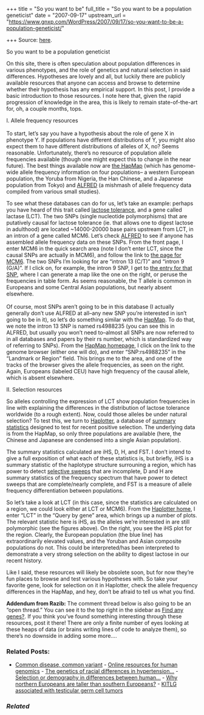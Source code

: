 +++
title = "So you want to be"
full_title = "So you want to be a population geneticist"
date = "2007-09-17"
upstream_url = "https://www.gnxp.com/WordPress/2007/09/17/so-you-want-to-be-a-population-geneticist/"

+++
Source: [here](https://www.gnxp.com/WordPress/2007/09/17/so-you-want-to-be-a-population-geneticist/).

So you want to be a population geneticist

On this site, there is often speculation about population differences in various phenotypes, and the role of genetics and natural selection in said differences. Hypotheses are lovely and all, but luckily there are publicly available resources that anyone can access and browse to determine whether their hypothesis has any empirical support. In this post, I provide a basic introduction to those resources. I note here that, given the rapid progression of knowledge in the area, this is likely to remain state-of-the-art for, oh, a couple months, tops.

I. Allele frequency resources  
[](https://www.gnxp.com/blog/uploaded_images/mcm6-716243.jpg)  
To start, let’s say you have a hypothesis about the role of gene X in phenotype Y. If populations have different distributions of Y, you might also expect them to have different distributions of alleles of X, no? Seems reasonable. Unfortunately, there’s no resource of population allele frequencies available (though one might expect this to change in the near future). The best things available now are [the HapMap](http://hapmap.org/) (which has genome-wide allele frequency information on four populations– a western European population, the Yoruba from Nigeria, the Han Chinese, and a Japanese population from Tokyo) and [ALFRED](http://alfred.med.yale.edu/alfred/index.asp) (a mishmash of allele frequency data compiled from various small studies).

To see what these databases can do for us, let’s take an example: perhaps you have heard of this trait called [lactose tolerance](https://en.wikipedia.org/wiki/Lactose_intolerance), and a gene called lactase (LCT). The two SNPs (single nucleotide polymorphisms) that are putatively causal for lactose tolerance (ie. that allows one to digest lactose in adulthood) are located \~14000-20000 base pairs upstream from LCT, in an intron of a gene called MCM6. Let’s check [ALFRED](http://alfred.med.yale.edu/alfred/index.asp) to see if anyone has assembled allele frequency data on these SNPs. From the front page, I enter MCM6 in the quick search area (note I don’t enter LCT, since the causal SNPs are actually in MCM6), and follow the link to [the page for MCM6](http://alfred.med.yale.edu/alfred/recordinfo.asp?condition=loci.locus_uid=%27LO000912M). The two SNPs I’m looking for are “intron 13 (C/T)” and “intron 9 (G/A)”. If I click on, for example, the intron 9 SNP, I get to [the entry for that SNP](http://alfred.med.yale.edu/alfred/recordinfo.asp?condition=sites.site_uid=%27SI001785V), where I can generate a map like the one on the right, or peruse the frequencies in table form. As seems reasonable, the T allele is common in Europeans and some Central Asian populations, but nearly absent elsewhere.  
[](https://www.gnxp.com/blog/uploaded_images/hapmap-778491.png)  
Of course, most SNPs aren’t going to be in this database (I actually generally don’t use ALFRED at all–any new SNP you’re interested in isn’t going to be in it), so let’s do something similar with the [HapMap](http://hapmap.org/). To do that, we note the intron 13 SNP is named rs4988235 (you can see this in ALFRED, but usually you won’t need to–almost all SNPs are now referred to in all databases and papers by their rs number, which is standardized way of referring to SNPs). From the [HapMap homepage](http://www.hapmap.org/), I click on the link to the genome browser (either one will do), and enter “SNP:rs4988235” in the “Landmark or Region” field. This brings me to the area, and one of the tracks of the browser gives the allele frequencies, as seen on the right. Again, Europeans (labeled CEU) have high frequency of the causal allele, which is absent elsewhere.

II\. Selection resources  
[](https://www.gnxp.com/blog/uploaded_images/haplotter-768981.gif)

So alleles controlling the expression of LCT show population frequencies in line with explaining the differences in the distribution of lactose tolerance worldwide (to a rough extent). Now, could those alleles be under natural selection? To test this, we turn to [Haplotter](http://hg-wen.uchicago.edu/selection/haplotter.htm), a database of [summary statistics](https://en.wikipedia.org/wiki/Summary_statistics) designed to test for recent positive selection. The underlying data is from the HapMap, so only three populations are available (here, the Chinese and Japanese are condensed into a single Asian population).

The summary statistics calculated are iHS, D, H, and FST. I don’t intend to give a full exposition of what each of these statistics is, but briefly, iHS is a summary statistic of the haplotype structure surrouning a region, which has power to detect [selective sweeps](https://en.wikipedia.org/wiki/Selective_sweep) that are incomplete, D and H are summary statistics of the frequency spectrum that have power to detect sweeps that are complete/nearly complete, and FST is a measure of allele frequency differentiation between populations.

So let’s take a look at LCT (in this case, since the statistics are calculated on a region, we could look either at LCT or MCM6). From the [Haplotter home](http://hg-wen.uchicago.edu/selection/haplotter.htm), I enter “LCT” in the “Query by gene” area, which brings up a number of plots. The relevant statistic here is iHS, as the alleles we’re interested in are still polymorphic (see the figures above). On the right, you see the iHS plot for the region. Clearly, the European population (the blue line) has extraordinarily elevated values, and the Yoruban and Asian composite populations do not. This could be interpreted/has been interpreted to demonstrate a very strong selection on the ability to digest lactose in our recent history.

Like I said, these resources will likely be obsolete soon, but for now they’re fun places to browse and test various hypotheses with. So take your favorite gene, look for selection on it in Haplotter, check the allele frequency differences in the HapMap, and hey, don’t be afraid to tell us what you find.

**Addendum from Razib:** The comment thread below is also going to be an “open thread.” You can see it to the top right in the sidebar as [Find any genes?](http://js-kit.com/api/static/pop_comments?ref=http://gnxp.com&path=/1829202835898659317?url=http://www.gnxp.com/blog/2007/09/so-you-want-to-be-population-geneticist.php). If you think you’ve found something interesting through these resources, post it there! There are only a finite number of eyes looking at these heaps of data (or brains writing lines of code to analyze them), so there’s no downside in adding some more….

### Related Posts:

- [Common disease, common
  variant](https://www.gnxp.com/WordPress/2006/12/01/common-disease-common-variant/) - [Online resources for human
  genomics](https://www.gnxp.com/WordPress/2007/09/16/online-resources-for-human-genomics/) - [The genetics of racial differences in
  hypertension…](https://www.gnxp.com/WordPress/2007/06/18/the-genetics-of-racial-differences-in-hypertension-susceptibility/) - [Selection or demography in differences between
  human…](https://www.gnxp.com/WordPress/2009/01/10/selection-or-demography-in-differences-between-human-populations/) - [Why northern Europeans are taller than southern
  Europeans?](https://www.gnxp.com/WordPress/2012/08/19/why-northern-europeans-are-taller-than-southern-europeans/) - [KITLG associated with testicular germ cell
  tumors](https://www.gnxp.com/WordPress/2009/05/31/kitlg-associated-with-testicular-germ-cell-tumors/)

### *Related*

[](https://www.addtoany.com/add_to/facebook?linkurl=https%3A%2F%2Fwww.gnxp.com%2FWordPress%2F2007%2F09%2F17%2Fso-you-want-to-be-a-population-geneticist%2F&linkname=So%20you%20want%20to%20be%20a%20population%20geneticist "Facebook")[](https://www.addtoany.com/add_to/twitter?linkurl=https%3A%2F%2Fwww.gnxp.com%2FWordPress%2F2007%2F09%2F17%2Fso-you-want-to-be-a-population-geneticist%2F&linkname=So%20you%20want%20to%20be%20a%20population%20geneticist "Twitter")[](https://www.addtoany.com/add_to/email?linkurl=https%3A%2F%2Fwww.gnxp.com%2FWordPress%2F2007%2F09%2F17%2Fso-you-want-to-be-a-population-geneticist%2F&linkname=So%20you%20want%20to%20be%20a%20population%20geneticist "Email")[](https://www.addtoany.com/share)
